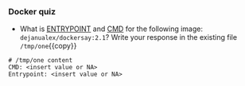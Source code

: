 
<br>

### Docker quiz

* What is [ENTRYPOINT](https://docs.docker.com/reference/dockerfile/#entrypoint) and [CMD](https://docs.docker.com/reference/dockerfile/#cmd) for the following image: `dejanualex/dockersay:2.1`? Write your response in the existing file `/tmp/one`{{copy}}

```
# /tmp/one content
CMD: <insert value or NA>
Entrypoint: <insert value or NA>
```